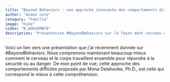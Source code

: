 ```yaml
---
title: "Beyond Behaviors : une approche innovante des comportements difficiles"
author: "Aimee cote"
category: "Famille"
image: "hide"
video: "N_mdbaXM6F8"
description: "Présentation #BeyondBehaviors sur la façon dont cerveau et corps réagissent à la sécurité ou au danger, offrant un regard neuf sur les comportements difficiles."
---
```

Voici un lien vers une présentation que j'ai récemment donnée sur #BeyondBehaviors. Nous comprenons maintenant beaucoup mieux comment le cerveau et le corps travaillent ensemble pour répondre à la sécurité ou au danger. De mon point de vue, cette approche des comportements difficiles proposée par Mona Delahooke, Ph.D., est celle qui correspond le mieux à cette compréhension.
